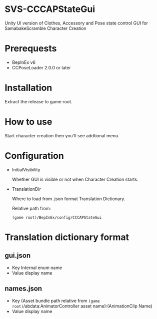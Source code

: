 # SVS-CCCAPStateGui

Unity UI version of Clothes, Accessory and Pose state control GUI for SamabakeScramble Character Creation

# Prerequests

 * BepInEx v6
 * CCPoseLoader 2.0.0 or later
 
# Installation

Extract the release to game root.

# How to use

Start character creation then you'll see addtional menu.

# Configuration

 * InitialVisibility

   Whether GUI is visible or not when Character Creation starts.

 * TranslationDir

   Where to load from .json format Translation Dictionary.

   Relative path from:

   ``(game root)/BepInEx/config/CCCAPStateGui``

# Translation dictionary format

## gui.json

 * Key
   Internal enum name
 * Value
   display name

## names.json

 * Key
   (Asset bundle path relative from ```(game root)```/abdata:AnimatorController asset name):(AnimationClip Name)
 * Value
   display name

